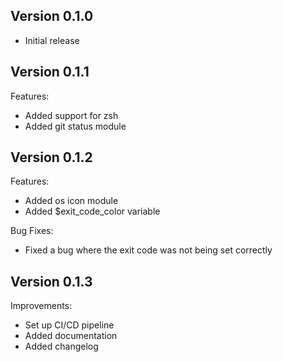 ## Version 0.1.0

- Initial release


## Version 0.1.1

Features:
- Added support for zsh
- Added git status module

## Version 0.1.2

Features:
- Added os icon module
- Added $exit_code_color variable

Bug Fixes:
- Fixed a bug where the exit code was not being set correctly


## Version 0.1.3

Improvements:
- Set up CI/CD pipeline
- Added documentation
- Added changelog